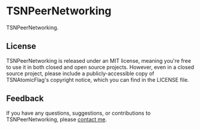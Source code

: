 TSNPeerNetworking
=================

TSNPeerNetworking.
    
License
-------
TSNPeerNetworking is released under an MIT license, meaning you're free to use it in both closed and open source projects. However, even in a closed source project, please include a publicly-accessible copy of TSNAtomicFlag's copyright notice, which you can find in the LICENSE file.

Feedback
--------
If you have any questions, suggestions, or contributions to TSNPeerNetworking, please [contact me](mailto:brianlambert@softwarenerd.org).
